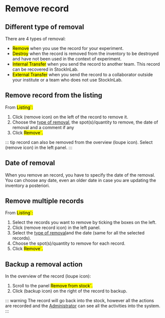 # Remove record

## Different type of removal
There are 4 types of removal:
* <mark>Remove</mark> when you use the record for your experiment.
* <mark>Destroy</mark> when the record is removed from the inventory to be destroyed and have not been used in the context of experiment.
* <mark>Internal Transfer</mark> when you send the record to another team. This record can be recovered in StockInLab.
* <mark>External Transfer</mark> when you send the record to a collaborator outside your institute or a team who does not use StockInLab.

## Remove record from the listing
From <mark>Listing`:
1. Click (remove icon) on the left of the record to remove it. 
2. Choose the [type of removal](/laboratory-information-management-system/remove-record.html#different-type-of-removal), the spot(s)/quantity to remove, the date of removal and a comment if any
3. Click <mark>Remove`.

::: tip
record can also be removed from the overview (loupe icon). Select (remove icon) in the left panel.
:::

## Date of removal
When you remove an record, you have to specify the date of the removal. You can choose any date, even an older date in case you are updating the inventory a posteriori.

## Remove multiple records
From <mark>Listing`:
1. Select the records you want to remove by ticking the boxes on the left.
2. Click (remove record icon) in the left panel.
3. Select the [type of removal](/laboratory-information-management-system/remove-record.html#different-type-of-removal)and the date (same for all the selected records).
4. Choose the spot(s)/quantity to remove for each record.
5. Click <mark>Remove`.

## Backup a removal action
In the overview of the record (loupe icon):
1. Scroll to the panel <mark>Remove from stock`.
2. Click (backup icon) on the right of the record to backup.

::: warning
The record will go back into the stock, however all the actions are recorded and the [Administrator](/laboratory-information-management-system/dashboard-audit-trail.html#audit-trail) can see all the activities into the system.
:::
